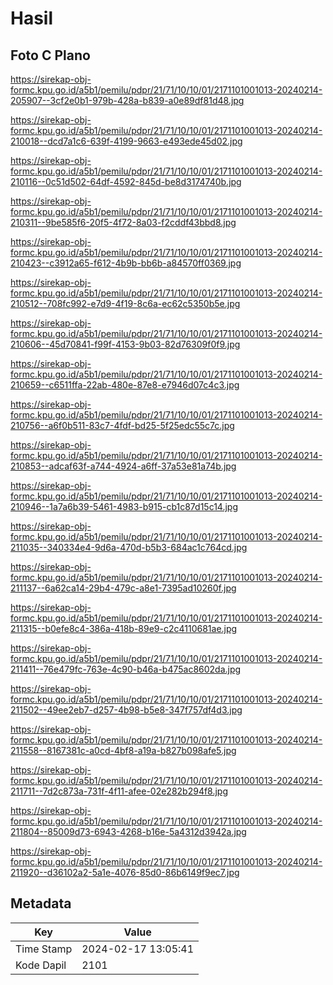 # Hasil

## Foto C Plano

https://sirekap-obj-formc.kpu.go.id/a5b1/pemilu/pdpr/21/71/10/10/01/2171101001013-20240214-205907--3cf2e0b1-979b-428a-b839-a0e89df81d48.jpg

https://sirekap-obj-formc.kpu.go.id/a5b1/pemilu/pdpr/21/71/10/10/01/2171101001013-20240214-210018--dcd7a1c6-639f-4199-9663-e493ede45d02.jpg

https://sirekap-obj-formc.kpu.go.id/a5b1/pemilu/pdpr/21/71/10/10/01/2171101001013-20240214-210116--0c51d502-64df-4592-845d-be8d3174740b.jpg

https://sirekap-obj-formc.kpu.go.id/a5b1/pemilu/pdpr/21/71/10/10/01/2171101001013-20240214-210311--9be585f6-20f5-4f72-8a03-f2cddf43bbd8.jpg

https://sirekap-obj-formc.kpu.go.id/a5b1/pemilu/pdpr/21/71/10/10/01/2171101001013-20240214-210423--c3912a65-f612-4b9b-bb6b-a84570ff0369.jpg

https://sirekap-obj-formc.kpu.go.id/a5b1/pemilu/pdpr/21/71/10/10/01/2171101001013-20240214-210512--708fc992-e7d9-4f19-8c6a-ec62c5350b5e.jpg

https://sirekap-obj-formc.kpu.go.id/a5b1/pemilu/pdpr/21/71/10/10/01/2171101001013-20240214-210606--45d70841-f99f-4153-9b03-82d76309f0f9.jpg

https://sirekap-obj-formc.kpu.go.id/a5b1/pemilu/pdpr/21/71/10/10/01/2171101001013-20240214-210659--c6511ffa-22ab-480e-87e8-e7946d07c4c3.jpg

https://sirekap-obj-formc.kpu.go.id/a5b1/pemilu/pdpr/21/71/10/10/01/2171101001013-20240214-210756--a6f0b511-83c7-4fdf-bd25-5f25edc55c7c.jpg

https://sirekap-obj-formc.kpu.go.id/a5b1/pemilu/pdpr/21/71/10/10/01/2171101001013-20240214-210853--adcaf63f-a744-4924-a6ff-37a53e81a74b.jpg

https://sirekap-obj-formc.kpu.go.id/a5b1/pemilu/pdpr/21/71/10/10/01/2171101001013-20240214-210946--1a7a6b39-5461-4983-b915-cb1c87d15c14.jpg

https://sirekap-obj-formc.kpu.go.id/a5b1/pemilu/pdpr/21/71/10/10/01/2171101001013-20240214-211035--340334e4-9d6a-470d-b5b3-684ac1c764cd.jpg

https://sirekap-obj-formc.kpu.go.id/a5b1/pemilu/pdpr/21/71/10/10/01/2171101001013-20240214-211137--6a62ca14-29b4-479c-a8e1-7395ad10260f.jpg

https://sirekap-obj-formc.kpu.go.id/a5b1/pemilu/pdpr/21/71/10/10/01/2171101001013-20240214-211315--b0efe8c4-386a-418b-89e9-c2c4110681ae.jpg

https://sirekap-obj-formc.kpu.go.id/a5b1/pemilu/pdpr/21/71/10/10/01/2171101001013-20240214-211411--76e479fc-763e-4c90-b46a-b475ac8602da.jpg

https://sirekap-obj-formc.kpu.go.id/a5b1/pemilu/pdpr/21/71/10/10/01/2171101001013-20240214-211502--49ee2eb7-d257-4b98-b5e8-347f757df4d3.jpg

https://sirekap-obj-formc.kpu.go.id/a5b1/pemilu/pdpr/21/71/10/10/01/2171101001013-20240214-211558--8167381c-a0cd-4bf8-a19a-b827b098afe5.jpg

https://sirekap-obj-formc.kpu.go.id/a5b1/pemilu/pdpr/21/71/10/10/01/2171101001013-20240214-211711--7d2c873a-731f-4f11-afee-02e282b294f8.jpg

https://sirekap-obj-formc.kpu.go.id/a5b1/pemilu/pdpr/21/71/10/10/01/2171101001013-20240214-211804--85009d73-6943-4268-b16e-5a4312d3942a.jpg

https://sirekap-obj-formc.kpu.go.id/a5b1/pemilu/pdpr/21/71/10/10/01/2171101001013-20240214-211920--d36102a2-5a1e-4076-85d0-86b6149f9ec7.jpg


## Metadata

| Key        | Value               |
| ---------- | ------------------- |
| Time Stamp | 2024-02-17 13:05:41 |
| Kode Dapil | 2101                |




